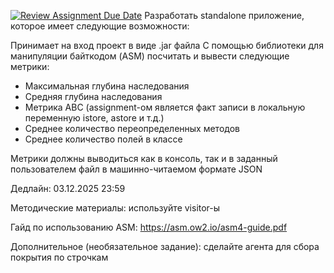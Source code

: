 [![Review Assignment Due Date](https://classroom.github.com/assets/deadline-readme-button-22041afd0340ce965d47ae6ef1cefeee28c7c493a6346c4f15d667ab976d596c.svg)](https://classroom.github.com/a/9A22t-SS)
Разработать standalone приложение, которое имеет следующие возможности:

Принимает на вход проект в виде .jar файла
С помощью библиотеки для манипуляции байткодом (ASM) посчитать и вывести следующие метрики:
* Максимальная глубина наследования
* Средняя глубина наследования
* Метрика ABC (assignment-ом является факт записи в локальную переменную istore, astore и т.д.)
* Среднее количество переопределенных методов
* Среднее количество полей в классе

Метрики должны выводиться как в консоль, так и в заданный пользователем файл в машинно-читаемом формате JSON

Дедлайн: 03.12.2025 23:59

Методические материалы: используйте visitor-ы

Гайд по использованию ASM: https://asm.ow2.io/asm4-guide.pdf

Дополнительное (необязательное задание): сделайте агента для сбора покрытия по строчкам
